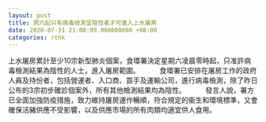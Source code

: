 ```yaml
---
layout: post
title: 周六起只有病毒檢測呈陰性者才可進入上水屠房
date: 2020-07-31 21:08:09.000000000 +08:00
categories: rthk
---
```


上水屠房累計至少10宗新型肺炎個案，食環署決定星期六凌晨零時起，只准許病毒檢測結果為陰性的人士，進入屠房範圍。
　　 
食環署已安排在屠房工作的政府人員及持份者，包括營運者、入口商、買手及運輸公司，進行病毒檢測，除了昨日公布的3宗初步確診個案外，所有其他檢測結果均為陰性。
　　 
發言人說，署方已全面加強防疫措施，致力維持屠房運作暢順，符合規定的衞生和環境標準，又會確保活豬供應不受影響，以及供應市場的所有肉類均適宜供人食用。
